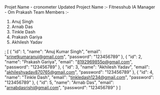 Projet Name - cronometer
Updated Project Name :- Fitnesshub
IA Manager - Om Prakash
Team Members :-
   1. Anuj Singh
   2. Arnab Das
   3. Tinkle Dash
   4. Prakash Gariya
   5. Akhilesh Yadav

;
[
  {
    "id": 1,
    "name": "Anuj Kumar Singh",
    "email": "srinetkumaranuj@gmail.com",
    "password": "123456789"
  },
  {
    "id": 2,
    "name": "Prakash Gariya",
    "email": "8192969855p@gmail.com",
    "password": "123456789"
  },
  {
    "id": 3,
    "name": "Akhilesh Yadav",
    "email": "akhileshyadav870765@gmail.com",
    "password": "123456789"
  },
  {
    "id": 4,
    "name": "Tinkle Dash",
    "email": "tinkledash1234@gmail.com",
    "password": "123456789"
  },
  {
    "id": 5,
    "name": "Arnab Das",
    "email": "arnabdasrishi@gmail.com",
    "password": "123456789"
  }
]
